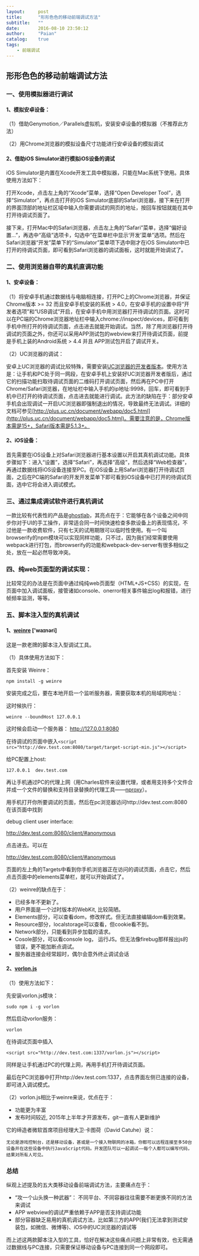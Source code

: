 ```yaml
---
layout:     post
title:      "形形色色的移动前端调试方法"
subtitle:   ""
date:       2016-08-10 23:50:12
author:     "Paian"
catalog:    true
tags:
    - 前端调试
---
```


## 形形色色的移动前端调试方法

### 一、使用模拟器进行调试

#### 1、模拟安卓设备：

（1）借助Genymotion／Parallels虚拟机，安装安卓设备的模拟器（不推荐此方法）

（2）用Chrome浏览器的模拟设备尺寸功能进行安卓设备的模拟调试

#### 2、借助iOS Simulator进行模拟iOS设备的调试

iOS Simulator是内置在Xcode开发工具中模拟器，只能在Mac系统下使用。具体使用方法如下：

打开Xcode，点击左上角的“Xcode”菜单，选择“Open Developer Tool”，选择“Simulator”，再点击打开的iOS Simulator底部的Safari浏览器，接下来在打开的界面顶部的地址栏区域中输入你需要调试的网页的地址，按回车按钮就能在其中打开待调试页面了。

接下来，打开Mac中的Safari浏览器，点击左上角的“Safari”菜单，选择“偏好设置...”，再选中“高级”选项卡，勾选中“在菜单栏中显示‘开发’菜单”选项。然后在Safari浏览器“开发”菜单下的“Simulator”菜单项下选中刚才在iOS Simulator中已打开的待调试页面，即可看到Safari浏览器的调试面板，这时就能开始调试了。

### 二、使用浏览器自带的真机直调功能

#### 1、安卓设备：

（1）将安卓手机通过数据线与电脑相连接，打开PC上的Chrome浏览器，并保证Chrome版本 >= 32 而且安卓手机安装的系统 > 4.0，在安卓手机的设置中将“开发者选项”和“USB调试”开启，在安卓手机中用浏览器打开待调试的页面。这时可以在PC端的Chrome浏览器地址栏中输入chrome://inspect/devices，即可看到手机中所打开的待调试页面，点击进去就能开始调试。当然，除了用浏览器打开待调试的页面之外，你还可以采用APP测试包的webview来打开待调试页面，前提是手机上装的Android系统 > 4.4 并且 APP测试包开启了调试开关。

（2）UC浏览器的调试：

安卓上UC浏览器的调试比较特殊，需要安装[UC浏览器的开发者版本](http://wap.uc.cn/index.php?action=PackageDown&do=ByPfid&product=UCBrowser&pfid=145&lang=zh-cn&bid=33533&direct=true&from=dev-slp-dir-pc)。使用方法是：让手机和PC处于同一网段，在安卓手机上安装好UC浏览器开发者版后，通过它的扫描功能扫取待调试页面的二维码打开调试页面，然后再在PC中打开Chrome/Safari浏览器，在地址栏中输入手机的ip地址:9998，回车，即可看到手机中已打开的待调试页面，点击进去就能进行调试。此方法的缺陷在于：部分安卓手机会出现调试一开启UC浏览器即强制退出的情况，导致最终无法调试。详细的文档可参见[http://plus.uc.cn/document/webapp/doc5.html](http://plus.uc.cn/document/webapp/doc5.html)。需要注意的是，Chrome版本需是15+，Safari版本需是5.1.3+。

#### 2、iOS设备：

首先需要在iOS设备上对Safari浏览器进行基本设置以开启其真机调试功能。具体步骤如下：进入“设置”，选择“Safari”，再选择“高级”，然后选择“Web检查器”，再通过数据线将iOS设备连接至PC。在iOS设备上用Safari浏览器打开待调试页面，之后在PC端的Safari的开发开发菜单下即可看到iOS设备中已打开的待调试页面，选中它将会进入调试模式。

### 三、通过集成调试软件进行真机调试

一款比较有代表性的产品是[ghostlab](https://www.vanamco.com/ghostlab)，其亮点在于：它能够在各个设备之间中同步你对于UI的手工操作，非常适合同一时间快速检查多款设备上的表现情况，不过他是一款收费软件，只有七天的试用期限可以临时性使用。有一个叫browserify的npm模块可以实现同样功能，只不过，因为我们经常需要使用webpack进行打包，而browserify的功能和webpack-dev-server有很多相似之处，放在一起必然导致冲突。

### 四、纯web页面型的调试实现：

比较常见的办法是在页面中通过纯纯web页面型（HTML+JS+CSS）的实现，在页面中加入调试面板，接管诸如console、onerror相关事件输出log和报错，进行帧频率监测，等等。

### 五、脚本注入型的真机调试

#### 1、[weinre](https://github.com/apache/cordova-weinre/) ['waɪnəri]

这是一款老牌的脚本注入型调试工具。

（1）具体使用方法如下：

首先安装 Weinre：

```npm install -g weinre ```

安装完成之后，要在本地开启一个监听服务器，需要获取本机的局域网地址：

这时候执行：

```weinre --boundHost 127.0.0.1```

这时候会启动一个服务器：
http://127.0.0.1:8080

在待调试的页面中嵌入`<script src="http://dev.test.com:8080/target/target-script-min.js"></script>`

给PC配置上host:

```127.0.0.1  dev.test.com```

再让手机通过PC的代理上网（用Charles软件来设置代理，或者用支持多个文件合并成一个文件的替换和支持目录替换的代理工具——[nproxy](http://www.tuicool.com/articles/zmuIjqj)）。

用手机打开你所要调试的页面，然后在pc浏览器访问http://dev.test.com:8080
在该页面中找到

debug client user interface:

http://dev.test.com:8080/client/#anonymous

点击进去。可以在

http://dev.test.com:8080/client/#anonymous

页面的左上角的Targets中看到你手机浏览器正在访问的调试页面，点击它，然后点击页面中的elements菜单栏，就可以开始调试了。

（2）weinre的缺点在于：

- 已经多年不更新了。
- 用户界面是一个过时版本的WebKit, 比较简陋。
- Elements部分，可以查看dom，修改样式。但无法直接编辑dom看到效果。
- Resource部分，localstorage可以查看，但cookie看不到。
- Network部分，只能看到异步加载的请求。
- Cosole部分，可以看console log， 运行JS。但无法像firebug那样报出js的错误，更不能加断点调试。
- 服务器连接会经常超时，偶尔会意外终止调试会话

#### 2、[vorlon.js](https://github.com/MicrosoftDX/Vorlonjs/)

（1）使用方法如下：

先安装vorlon.js模块：

```sudo npm i -g vorlon```

然后启动vorlon服务：

```vorlon```

在待调试页面中插入

```
<script src="http://dev.test.com:1337/vorlon.js"></script>
```

同样是让手机通过PC的代理上网，再用手机打开待调试页面。

最后在PC浏览器中打开http://dev.test.com:1337，点击界面左侧已连接的设备，即可进入调试模式。

（2）vorlon.js相比于weinre来说，优点在于：

- 功能更为丰富
- 发布时间较近, 2015年上半年才开源发布，git一直有人更新维护

它的缔造者微软首席项目经理大卫·卡图荷（David Catuhe）说：

	无论是游戏控制台，还是移动设备，甚或是一个接入物联网的冰箱，你都可以远程连接至多50台设备并在这些设备中执行JavaScript代码。开发团队可以一起调试——每个人都可以编写代码，结果对所有人可见。

### 总结

纵观上述提及的五大类移动设备前端调试方法，主要痛点在于：

- “攻一个山头换一种武器”：
不同平台、不同容器往往需要不断更换不同的方法来调试
- APP webview的调试严重依赖于APP是否支持调试功能
- 部分容器缺乏易用的真机调试方法，比如第三方的APP(我们无法拿到测试安装包，如微信、微博等)、iOS中的UC浏览器的调试等

而上述这两款脚本注入型的工具，恰好在解决这些痛点问题上非常有效，也无需通过数据线与PC连接，只需要保证移动设备与PC连接到同一个网段即可。

